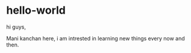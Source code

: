 # hello-world



hi guys,

Mani kanchan here, i am intrested in learning new things every now and then.
